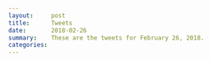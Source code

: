```yaml
---
layout:     post
title:      Tweets
date:       2018-02-26
summary:    These are the tweets for February 26, 2018.
categories:
---
```


